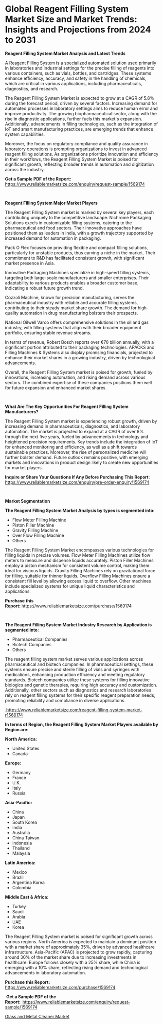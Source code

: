 <p><h1>Global Reagent Filling System Market Size and Market Trends: Insights and Projections from 2024 to 2031</h1></p><p><strong>Reagent Filling System Market Analysis and Latest Trends</strong></p>
<p><p>A Reagent Filling System is a specialized automated solution used primarily in laboratories and industrial settings for the precise filling of reagents into various containers, such as vials, bottles, and cartridges. These systems enhance efficiency, accuracy, and safety in the handling of chemicals, which are critical in various applications, including pharmaceuticals, diagnostics, and research.</p><p>The Reagent Filling System Market is expected to grow at a CAGR of 5.8% during the forecast period, driven by several factors. Increasing demand for automated processes in laboratory settings aims to reduce human error and improve productivity. The growing biopharmaceutical sector, along with the rise in diagnostic applications, further fuels this market's expansion. Additionally, advancements in filling technologies, such as the integration of IoT and smart manufacturing practices, are emerging trends that enhance system capabilities.</p><p>Moreover, the focus on regulatory compliance and quality assurance in laboratory operations is prompting organizations to invest in advanced reagent filling solutions. As organizations prioritize innovation and efficiency in their workflows, the Reagent Filling System Market is poised for significant growth, reflecting broader trends in automation and digitization across the industry.</p></p>
<p><strong>Get a Sample PDF of the Report:&nbsp;</strong> <a href="https://www.reliablemarketsize.com/enquiry/request-sample/1569174?utm_campaign=1885&utm_medium=2&utm_source=Github&utm_content=ia&utm_term=28122024&utm_id=reagent-filling-system">https://www.reliablemarketsize.com/enquiry/request-sample/1569174</a></p>
<p>&nbsp;</p>
<p><strong>Reagent Filling System Major Market Players</strong></p>
<p><p>The Reagent Filling System market is marked by several key players, each contributing uniquely to the competitive landscape. Nichrome Packaging Solutions excels in customizable filling systems, catering to the pharmaceutical and food sectors. Their innovative approaches have positioned them as leaders in India, with a growth trajectory supported by increased demand for automation in packaging.</p><p>Pack O Flex focuses on providing flexible and compact filling solutions, particularly for unstable products, thus carving a niche in the market. Their commitment to R&D has facilitated consistent growth, with significant market presence in Asia.</p><p>Innovative Packaging Machines specialize in high-speed filling systems, targeting both large-scale manufacturers and smaller enterprises. Their adaptability to various products enables a broader customer base, indicating a robust future growth trend.</p><p>Cozzoli Machine, known for precision manufacturing, serves the pharmaceutical industry with reliable and accurate filling systems, contributing to their steady market share growth. The demand for high-quality automation in drug manufacturing bolsters their prospects.</p><p>National Oilwell Varco offers comprehensive solutions in the oil and gas industry, with filling systems that align with their broader equipment portfolio, ensuring stable revenue streams.</p><p>In terms of revenue, Robert Bosch reports over €70 billion annually, with a significant portion attributed to their packaging technologies. APACKS and Filling Machines & Systems also display promising financials, projected to enhance their market shares in a growing industry, driven by technological advancements.</p><p>Overall, the Reagent Filling System market is poised for growth, fueled by innovations, increasing automation, and rising demand across various sectors. The combined expertise of these companies positions them well for future expansion and enhanced market shares.</p></p>
<p>&nbsp;</p>
<p><strong>What Are The Key Opportunities For Reagent Filling System Manufacturers?</strong></p>
<p><p>The Reagent Filling System market is experiencing robust growth, driven by increasing demand in pharmaceuticals, diagnostics, and laboratory automation. The market is projected to expand at a CAGR of over 8% through the next five years, fueled by advancements in technology and heightened precision requirements. Key trends include the integration of IoT for enhanced monitoring and efficiency, as well as a shift towards sustainable practices. Moreover, the rise of personalized medicine will further bolster demand. Future outlook remains positive, with emerging markets and innovations in product design likely to create new opportunities for market players.</p></p>
<p><strong>Inquire or Share Your Questions If Any Before Purchasing This Report:</strong> <a href="https://www.reliablemarketsize.com/enquiry/pre-order-enquiry/1569174?utm_campaign=1885&utm_medium=2&utm_source=Github&utm_content=ia&utm_term=28122024&utm_id=reagent-filling-system">https://www.reliablemarketsize.com/enquiry/pre-order-enquiry/1569174</a></p>
<p>&nbsp;</p>
<p><strong>Market Segmentation</strong></p>
<p><strong>The Reagent Filling System Market Analysis by types is segmented into:</strong></p>
<p><ul><li>Flow Meter Filling Machine</li><li>Piston Filler Machine</li><li>Gravity Filling Machine</li><li>Over Flow Filling Machine</li><li>Others</li></ul></p>
<p><p>The Reagent Filling System Market encompasses various technologies for filling liquids in precise volumes. Flow Meter Filling Machines utilize flow meters to measure and dispense liquids accurately. Piston Filler Machines employ a piston mechanism for consistent volume control, making them ideal for viscous liquids. Gravity Filling Machines rely on gravitational force for filling, suitable for thinner liquids. Overflow Filling Machines ensure a consistent fill level by allowing excess liquid to overflow. Other machines include specialized systems for unique liquid characteristics and applications.</p></p>
<p><strong>Purchase this Report:&nbsp;</strong><a href="https://www.reliablemarketsize.com/purchase/1569174?utm_campaign=1885&utm_medium=2&utm_source=Github&utm_content=ia&utm_term=28122024&utm_id=reagent-filling-system">https://www.reliablemarketsize.com/purchase/1569174</a></p>
<p>&nbsp;</p>
<p><strong>The Reagent Filling System Market Industry Research by Application is segmented into:</strong></p>
<p><ul><li>Pharmaceutical Companies</li><li>Biotech Companies</li><li>Others</li></ul></p>
<p><p>The reagent filling system market serves various applications across pharmaceutical and biotech companies. In pharmaceutical settings, these systems ensure precise and sterile filling of vials and syringes with medications, enhancing production efficiency and meeting regulatory standards. Biotech companies utilize these systems for filling innovative biologics and genetic therapies, requiring high accuracy and customization. Additionally, other sectors such as diagnostics and research laboratories rely on reagent filling systems for their specific reagent preparation needs, promoting reliability and compliance in diverse applications.</p></p>
<p><a href="https://www.reliablemarketsize.com/reagent-filling-system-market-r1569174?utm_campaign=1885&utm_medium=2&utm_source=Github&utm_content=ia&utm_term=28122024&utm_id=reagent-filling-system">&nbsp;https://www.reliablemarketsize.com/reagent-filling-system-market-r1569174</a></p>
<p><strong>In terms of Region, the Reagent Filling System Market Players available by Region are:</strong></p>
<p>
    <p> <strong> North America: </strong>
        <ul>
            <li>United States</li>
            <li>Canada</li>
        </ul>
        </p> 
    <p> <strong> Europe: </strong>
        <ul>
            <li>Germany</li>
            <li>France</li>
            <li>U.K.</li>
            <li>Italy</li>
            <li>Russia</li>
        </ul>
        </p> 
    <p> <strong> Asia-Pacific: </strong>
        <ul>
            <li>China</li>
            <li>Japan</li>
            <li>South Korea</li>
            <li>India</li>
            <li>Australia</li>
            <li>China Taiwan</li>
            <li>Indonesia</li>
            <li>Thailand</li>
            <li>Malaysia</li>
        </ul>
        </p> 
    <p> <strong> Latin America: </strong>
        <ul>
            <li>Mexico</li>
            <li>Brazil</li>
            <li>Argentina Korea</li>
            <li>Colombia</li>
        </ul>
        </p> 
    <p> <strong> Middle East & Africa: </strong>
        <ul>
            <li>Turkey</li>
            <li>Saudi</li>
            <li>Arabia</li>
            <li>UAE</li>
            <li>Korea</li>
        </ul>
    </p>
    </p>
<p><p>The Reagent Filling System market is poised for significant growth across various regions. North America is expected to maintain a dominant position with a market share of approximately 35%, driven by advanced healthcare infrastructure. Asia-Pacific (APAC) is projected to grow rapidly, capturing around 30% of the market share due to increasing investments in healthcare. Europe follows closely with a 25% share, while China is emerging with a 10% share, reflecting rising demand and technological advancements in laboratory automation.</p></p>
<p><strong>Purchase this Report: </strong><a href="https://www.reliablemarketsize.com/purchase/1569174?utm_campaign=1885&utm_medium=2&utm_source=Github&utm_content=ia&utm_term=28122024&utm_id=reagent-filling-system">https://www.reliablemarketsize.com/purchase/1569174</a></p>
<p>&nbsp;<strong>Get a Sample PDF of the Report:&nbsp;&nbsp;</strong><a href="https://www.reliablemarketsize.com/enquiry/request-sample/1569174?utm_campaign=1885&utm_medium=2&utm_source=Github&utm_content=ia&utm_term=28122024&utm_id=reagent-filling-system">https://www.reliablemarketsize.com/enquiry/request-sample/1569174</a></p>
<p><strong></strong></p>
<p><p><a href="https://github.com/sofayahoo2023/Market-Research-Report-List-6/blob/main/glass-and-metal-cleaner-market.md?utm_campaign=1885&utm_medium=2&utm_source=Github&utm_content=ia&utm_term=28122024&utm_id=reagent-filling-system">Glass and Metal Cleaner Market</a></p></p>
